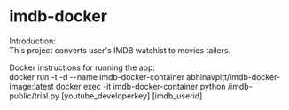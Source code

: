 # imdb-docker

Introduction:  
This project converts user's IMDB watchist to movies tailers.

Docker instructions for running the app:  
docker run -t -d --name imdb-docker-container abhinavpitt/imdb-docker-image:latest
docker exec -it imdb-docker-container python /imdb-public/trial.py [youtube_developerkey] [imdb_userid]
